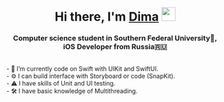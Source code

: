 <h1 align="center">Hi there, I'm <a href="https://www.linkedin.com/in/dmitriy-fetyukhin-93b56822a/" target="_blank">Dima</a> 
<img src="https://github.com/blackcater/blackcater/raw/main/images/Hi.gif" height="32"/></h1>
<h3 align="center">Computer science student in Southern Federal University🏢, iOS Developer from Russia🇷🇺</h3>
<br>- 🔭 I’m currently code on Swift with UIKit and SwiftUI.
<br>- ⚙️ I can build interface with Storyboard or code (SnapKit).
<br>- ⚠️ I have skills of Unit and UI testing.
<br>- 🛠 I have basic knowledge of Multithreading.
